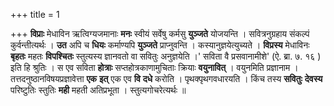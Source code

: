 +++
title = 1

+++
**विप्राः** मेधाविन ऋत्विग्यजमानाः **मनः** स्वीयं सर्वेषु कर्मसु **युञ्जते** योजयन्ति । सवित्रनुग्रहाय संकल्पं कुर्वन्तीत्यर्थः । **उत** अपि च **धियः** कर्माण्यपि **युञ्जते** प्राप्नुवन्ति । कस्यानुज्ञयेत्युच्यते । **विप्रस्य** मेधाविनः **बृहतः** महतः **विपश्चितः** स्तुत्यस्य ज्ञानवतो वा सवितुः अनुज्ञयेति ।' सविता वै प्रसवानामीशे' (ऐ. ब्रा. ७. १६ ) इति हि श्रुतिः । स एव सविता **होत्राः** सप्तहोत्रकाणामुचिताः क्रियाः **वयुनावित्** । वयुनमिति प्रज्ञानाम । तत्तदनुष्ठानविषयप्रज्ञावेत्ता **एक** **इत्** एक एव **वि** **दधे** करोति । पृथक्पृथगवधारयति । किंच तस्य **सवितुः** **देवस्य** परिष्टुतिः स्तुतिः **मही** महती अतिप्रभूता । स्तुत्यगोचरेत्यर्थः ॥